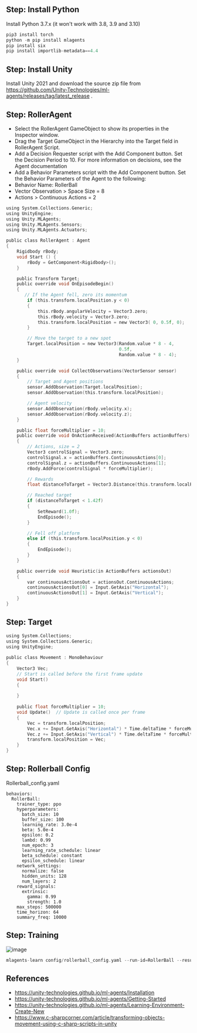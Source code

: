 
## Step: Install Python
Install Python 3.7.x (it won't work with 3.8, 3.9 and 3.10)

```python
pip3 install torch
python -m pip install mlagents
pip install six
pip install importlib-metadata==4.4
```

## Step: Install Unity
Install Unity 2021 and download the source zip file from https://github.com/Unity-Technologies/ml-agents/releases/tag/latest_release . 

## Step: RollerAgent

- Select the RollerAgent GameObject to show its properties in the Inspector window.
- Drag the Target GameObject in the Hierarchy into the Target field in RollerAgent Script.
- Add a Decision Requester script with the Add Component button. Set the Decision Period to 10. For more information on decisions, see the Agent documentation
- Add a Behavior Parameters script with the Add Component button. Set the Behavior Parameters of the Agent to the following:
- Behavior Name: RollerBall
- Vector Observation > Space Size = 8
- Actions > Continuous Actions = 2

```C
using System.Collections.Generic;
using UnityEngine;
using Unity.MLAgents;
using Unity.MLAgents.Sensors;
using Unity.MLAgents.Actuators;

public class RollerAgent : Agent
{
    Rigidbody rBody;
    void Start () {
        rBody = GetComponent<Rigidbody>();
    }

    public Transform Target;
    public override void OnEpisodeBegin()
    {
       // If the Agent fell, zero its momentum
        if (this.transform.localPosition.y < 0)
        {
            this.rBody.angularVelocity = Vector3.zero;
            this.rBody.velocity = Vector3.zero;
            this.transform.localPosition = new Vector3( 0, 0.5f, 0);
        }

        // Move the target to a new spot
        Target.localPosition = new Vector3(Random.value * 8 - 4,
                                           0.5f,
                                           Random.value * 8 - 4);
    }

    public override void CollectObservations(VectorSensor sensor)
    {
        // Target and Agent positions
        sensor.AddObservation(Target.localPosition);
        sensor.AddObservation(this.transform.localPosition);

        // Agent velocity
        sensor.AddObservation(rBody.velocity.x);
        sensor.AddObservation(rBody.velocity.z);
    }

    public float forceMultiplier = 10;
    public override void OnActionReceived(ActionBuffers actionBuffers)
    {
        // Actions, size = 2
        Vector3 controlSignal = Vector3.zero;
        controlSignal.x = actionBuffers.ContinuousActions[0];
        controlSignal.z = actionBuffers.ContinuousActions[1];
        rBody.AddForce(controlSignal * forceMultiplier);

        // Rewards
        float distanceToTarget = Vector3.Distance(this.transform.localPosition, Target.localPosition);

        // Reached target
        if (distanceToTarget < 1.42f)
        {
            SetReward(1.0f);
            EndEpisode();
        }

        // Fell off platform
        else if (this.transform.localPosition.y < 0)
        {
            EndEpisode();
        }
    }

    public override void Heuristic(in ActionBuffers actionsOut)
    {
        var continuousActionsOut = actionsOut.ContinuousActions;
        continuousActionsOut[0] = Input.GetAxis("Horizontal");
        continuousActionsOut[1] = Input.GetAxis("Vertical");
    }
}
```

## Step: Target   
```C
using System.Collections;  
using System.Collections.Generic;  
using UnityEngine;  
  
public class Movement : MonoBehaviour  
{  
    Vector3 Vec;  
    // Start is called before the first frame update  
    void Start()  
    {  
          
    }  
  
    public float forceMultiplier = 10;
    void Update()  // Update is called once per frame  
    {  
        Vec = transform.localPosition;  
        Vec.x += Input.GetAxis("Horizontal") * Time.deltaTime * forceMultiplier;  
        Vec.z += Input.GetAxis("Vertical") * Time.deltaTime * forceMultiplier;  
        transform.localPosition = Vec;  
    }  
}  
```

## Step: Rollerball Config

Rollerball_config.yaml

```
behaviors:
  RollerBall:
    trainer_type: ppo
    hyperparameters:
      batch_size: 10
      buffer_size: 100
      learning_rate: 3.0e-4
      beta: 5.0e-4
      epsilon: 0.2
      lambd: 0.99
      num_epoch: 3
      learning_rate_schedule: linear
      beta_schedule: constant
      epsilon_schedule: linear
    network_settings:
      normalize: false
      hidden_units: 128
      num_layers: 2
    reward_signals:
      extrinsic:
        gamma: 0.99
        strength: 1.0
    max_steps: 500000
    time_horizon: 64
    summary_freq: 10000
```

## Step: Training

![image](https://github.com/hughiephan/DPL/assets/16631121/de5919d4-0a4f-425e-ad3c-f5a9b6fb9afe)

```C
mlagents-learn config/rollerball_config.yaml --run-id=RollerBall --resume
```

## References
- https://unity-technologies.github.io/ml-agents/Installation
- https://unity-technologies.github.io/ml-agents/Getting-Started
- https://unity-technologies.github.io/ml-agents/Learning-Environment-Create-New
- https://www.c-sharpcorner.com/article/transforming-objects-movement-using-c-sharp-scripts-in-unity
